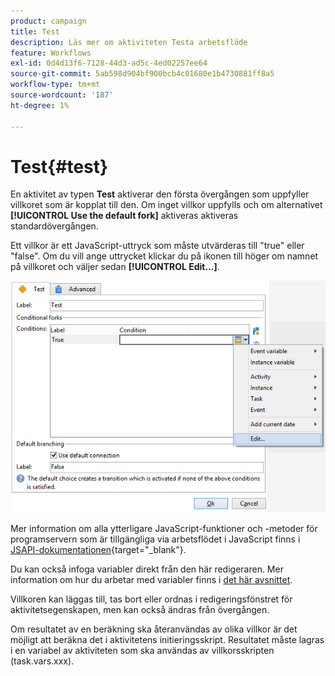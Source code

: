 ```yaml
---
product: campaign
title: Test
description: Läs mer om aktiviteten Testa arbetsflöde
feature: Workflows
exl-id: 0d4d13f6-7128-44d3-ad5c-4ed02257ee64
source-git-commit: 5ab598d904bf900bcb4c01680e1b4730881ff8a5
workflow-type: tm+mt
source-wordcount: '187'
ht-degree: 1%

---
```


# Test{#test}



En aktivitet av typen **Test** aktiverar den första övergången som uppfyller villkoret som är kopplat till den. Om inget villkor uppfylls och om alternativet **[!UICONTROL Use the default fork]** aktiveras aktiveras standardövergången.

Ett villkor är ett JavaScript-uttryck som måste utvärderas till &quot;true&quot; eller &quot;false&quot;. Om du vill ange uttrycket klickar du på ikonen till höger om namnet på villkoret och väljer sedan **[!UICONTROL Edit...]**.

![](assets/edit_test.png)

Mer information om alla ytterligare JavaScript-funktioner och -metoder för programservern som är tillgängliga via arbetsflödet i JavaScript finns i [JSAPI-dokumentationen](https://experienceleague.adobe.com/developer/campaign-api/api/index.html?lang=sv){target="_blank"}.

Du kan också infoga variabler direkt från den här redigeraren. Mer information om hur du arbetar med variabler finns i [det här avsnittet](javascript-scripts-and-templates.md#variables).

Villkoren kan läggas till, tas bort eller ordnas i redigeringsfönstret för aktivitetsegenskapen, men kan också ändras från övergången.

Om resultatet av en beräkning ska återanvändas av olika villkor är det möjligt att beräkna det i aktivitetens initieringsskript. Resultatet måste lagras i en variabel av aktiviteten som ska användas av villkorsskripten (task.vars.xxx).
